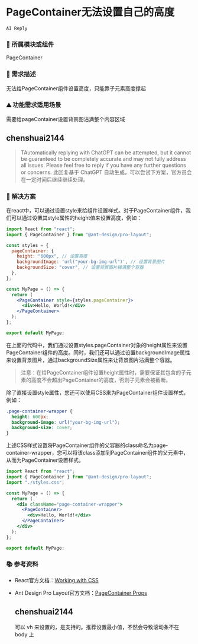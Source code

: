 # PageContainer无法设置自己的高度

`AI Reply`

### 🔩 所属模块或组件

PageContainer

### 🥰 需求描述

无法给PageContainer组件设置高度，只能靠子元素高度撑起

### ⛰ 功能需求适用场景

需要给pageContainer设置背景图沾满整个内容区域

## chenshuai2144

> TAutomatically replying with ChatGPT can be attempted, but it cannot be guaranteed to be completely accurate and may not fully address all issues. Please feel free to reply if you have any further questions or concerns.
> 此回复基于 ChatGPT 自动生成，可以尝试下方案，官方员会在一定时间后继续继续处理。

### 🚀 解决方案

在react中，可以通过设置style来给组件设置样式。对于PageContainer组件，我们可以通过设置其style属性的height值来设置高度，例如：

```jsx
import React from "react";
import { PageContainer } from "@ant-design/pro-layout";

const styles = {
  pageContainer: {
    height: "600px", // 设置高度
    backgroundImage: 'url("your-bg-img-url")', // 设置背景图片
    backgroundSize: "cover", // 设置背景图片铺满整个容器
  },
};

const MyPage = () => {
  return (
    <PageContainer style={styles.pageContainer}>
      <div>Hello, World!</div>
    </PageContainer>
  );
};

export default MyPage;
```

在上面的代码中，我们通过设置styles.pageContainer对象的height属性来设置PageContainer组件的高度。同时，我们还可以通过设置backgroundImage属性来设置背景图片，通过backgroundSize属性来让背景图片沾满整个容器。

> 注意：在给PageContainer组件设置height属性时，需要保证其包含的子元素的高度不会超出PageContainer的高度，否则子元素会被截断。

除了直接设置style属性，您还可以使用CSS来为PageContainer组件设置样式，例如：

```css
.page-container-wrapper {
  height: 600px;
  background-image: url("your-bg-img-url");
  background-size: cover;
}
```

上述CSS样式设置将PageContainer组件的父容器的class命名为page-container-wrapper，您可以将该class添加到PageContainer组件的父元素中，从而为PageContainer设置样式。

```jsx
import React from "react";
import { PageContainer } from "@ant-design/pro-layout";
import "./styles.css";

const MyPage = () => {
  return (
    <div className="page-container-wrapper">
      <PageContainer>
        <div>Hello, World!</div>
      </PageContainer>
    </div>
  );
};

export default MyPage;
```

### 📚 参考资料

- React官方文档：[Working with CSS](https://reactjs.org/docs/faq-styling.html)
- Ant Design Pro Layout官方文档：[PageContainer Props](https://procomponents.ant.design/components/layout#pagecontainer)

  ## chenshuai2144

  可以 vh 来设置的，是支持的。推荐设置最小值，不然会导致滚动条不在 body 上
